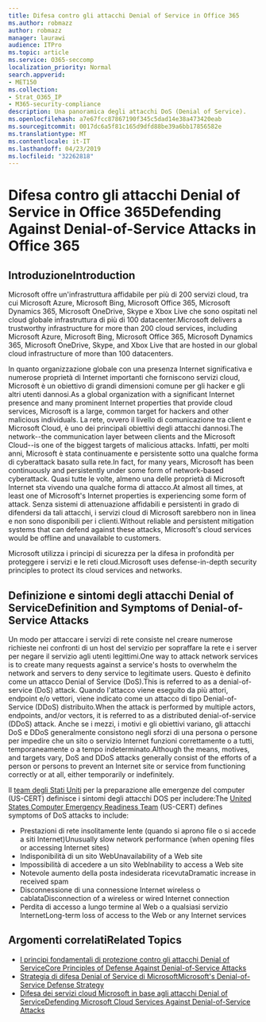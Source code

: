 ```yaml
---
title: Difesa contro gli attacchi Denial of Service in Office 365
ms.author: robmazz
author: robmazz
manager: laurawi
audience: ITPro
ms.topic: article
ms.service: O365-seccomp
localization_priority: Normal
search.appverid:
- MET150
ms.collection:
- Strat_O365_IP
- M365-security-compliance
description: Una panoramica degli attacchi DoS (Denial of Service).
ms.openlocfilehash: a7e67fcc87867190f345c5dad14e38a473420eab
ms.sourcegitcommit: 0017dc6a5f81c165d9dfd88be39a6bb17856582e
ms.translationtype: MT
ms.contentlocale: it-IT
ms.lasthandoff: 04/23/2019
ms.locfileid: "32262818"
---
```

# <a name="defending-against-denial-of-service-attacks-in-office-365"></a><span data-ttu-id="e8d4b-103">Difesa contro gli attacchi Denial of Service in Office 365</span><span class="sxs-lookup"><span data-stu-id="e8d4b-103">Defending Against Denial-of-Service Attacks in Office 365</span></span>

## <a name="introduction"></a><span data-ttu-id="e8d4b-104">Introduzione</span><span class="sxs-lookup"><span data-stu-id="e8d4b-104">Introduction</span></span>
<span data-ttu-id="e8d4b-105">Microsoft offre un'infrastruttura affidabile per più di 200 servizi cloud, tra cui Microsoft Azure, Microsoft Bing, Microsoft Office 365, Microsoft Dynamics 365, Microsoft OneDrive, Skype e Xbox Live che sono ospitati nel cloud globale infrastruttura di più di 100 datacenter.</span><span class="sxs-lookup"><span data-stu-id="e8d4b-105">Microsoft delivers a trustworthy infrastructure for more than 200 cloud services, including Microsoft Azure, Microsoft Bing, Microsoft Office 365, Microsoft Dynamics 365, Microsoft OneDrive, Skype, and Xbox Live that are hosted in our global cloud infrastructure of more than 100 datacenters.</span></span>

<span data-ttu-id="e8d4b-106">In quanto organizzazione globale con una presenza Internet significativa e numerose proprietà di Internet importanti che forniscono servizi cloud, Microsoft è un obiettivo di grandi dimensioni comune per gli hacker e gli altri utenti dannosi.</span><span class="sxs-lookup"><span data-stu-id="e8d4b-106">As a global organization with a significant Internet presence and many prominent Internet properties that provide cloud services, Microsoft is a large, common target for hackers and other malicious individuals.</span></span> <span data-ttu-id="e8d4b-107">La rete, ovvero il livello di comunicazione tra client e Microsoft Cloud, è uno dei principali obiettivi degli attacchi dannosi.</span><span class="sxs-lookup"><span data-stu-id="e8d4b-107">The network--the communication layer between clients and the Microsoft Cloud--is one of the biggest targets of malicious attacks.</span></span> <span data-ttu-id="e8d4b-108">Infatti, per molti anni, Microsoft è stata continuamente e persistente sotto una qualche forma di cyberattack basato sulla rete.</span><span class="sxs-lookup"><span data-stu-id="e8d4b-108">In fact, for many years, Microsoft has been continuously and persistently under some form of network-based cyberattack.</span></span> <span data-ttu-id="e8d4b-109">Quasi tutte le volte, almeno una delle proprietà di Microsoft Internet sta vivendo una qualche forma di attacco.</span><span class="sxs-lookup"><span data-stu-id="e8d4b-109">At almost all times, at least one of Microsoft's Internet properties is experiencing some form of attack.</span></span> <span data-ttu-id="e8d4b-110">Senza sistemi di attenuazione affidabili e persistenti in grado di difendersi da tali attacchi, i servizi cloud di Microsoft sarebbero non in linea e non sono disponibili per i clienti.</span><span class="sxs-lookup"><span data-stu-id="e8d4b-110">Without reliable and persistent mitigation systems that can defend against these attacks, Microsoft's cloud services would be offline and unavailable to customers.</span></span>

<span data-ttu-id="e8d4b-111">Microsoft utilizza i principi di sicurezza per la difesa in profondità per proteggere i servizi e le reti cloud.</span><span class="sxs-lookup"><span data-stu-id="e8d4b-111">Microsoft uses defense-in-depth security principles to protect its cloud services and networks.</span></span> 

## <a name="definition-and-symptoms-of-denial-of-service-attacks"></a><span data-ttu-id="e8d4b-112">Definizione e sintomi degli attacchi Denial of Service</span><span class="sxs-lookup"><span data-stu-id="e8d4b-112">Definition and Symptoms of Denial-of-Service Attacks</span></span>
<span data-ttu-id="e8d4b-113">Un modo per attaccare i servizi di rete consiste nel creare numerose richieste nei confronti di un host del servizio per sopraffare la rete e i server per negare il servizio agli utenti legittimi.</span><span class="sxs-lookup"><span data-stu-id="e8d4b-113">One way to attack network services is to create many requests against a service's hosts to overwhelm the network and servers to deny service to legitimate users.</span></span> <span data-ttu-id="e8d4b-114">Questo è definito come un attacco Denial of Service (DoS).</span><span class="sxs-lookup"><span data-stu-id="e8d4b-114">This is referred to as a denial-of-service (DoS) attack.</span></span> <span data-ttu-id="e8d4b-115">Quando l'attacco viene eseguito da più attori, endpoint e/o vettori, viene indicato come un attacco di tipo Denial-of-Service (DDoS) distribuito.</span><span class="sxs-lookup"><span data-stu-id="e8d4b-115">When the attack is performed by multiple actors, endpoints, and/or vectors, it is referred to as a distributed denial-of-service (DDoS) attack.</span></span> <span data-ttu-id="e8d4b-116">Anche se i mezzi, i motivi e gli obiettivi variano, gli attacchi DoS e DDoS generalmente consistono negli sforzi di una persona o persone per impedire che un sito o servizio Internet funzioni correttamente o a tutti, temporaneamente o a tempo indeterminato.</span><span class="sxs-lookup"><span data-stu-id="e8d4b-116">Although the means, motives, and targets vary, DoS and DDoS attacks generally consist of the efforts of a person or persons to prevent an Internet site or service from functioning correctly or at all, either temporarily or indefinitely.</span></span>

<span data-ttu-id="e8d4b-117">Il [team degli Stati Uniti](https://www.us-cert.gov/) per la preparazione alle emergenze del computer (US-CERT) definisce i sintomi degli attacchi DOS per includere:</span><span class="sxs-lookup"><span data-stu-id="e8d4b-117">The [United States Computer Emergency Readiness Team](https://www.us-cert.gov/) (US-CERT) defines symptoms of DoS attacks to include:</span></span>
- <span data-ttu-id="e8d4b-118">Prestazioni di rete insolitamente lente (quando si aprono file o si accede a siti Internet)</span><span class="sxs-lookup"><span data-stu-id="e8d4b-118">Unusually slow network performance (when opening files or accessing Internet sites)</span></span>
- <span data-ttu-id="e8d4b-119">Indisponibilità di un sito Web</span><span class="sxs-lookup"><span data-stu-id="e8d4b-119">Unavailability of a Web site</span></span>
- <span data-ttu-id="e8d4b-120">Impossibilità di accedere a un sito Web</span><span class="sxs-lookup"><span data-stu-id="e8d4b-120">Inability to access a Web site</span></span>
- <span data-ttu-id="e8d4b-121">Notevole aumento della posta indesiderata ricevuta</span><span class="sxs-lookup"><span data-stu-id="e8d4b-121">Dramatic increase in received spam</span></span>
- <span data-ttu-id="e8d4b-122">Disconnessione di una connessione Internet wireless o cablata</span><span class="sxs-lookup"><span data-stu-id="e8d4b-122">Disconnection of a wireless or wired Internet connection</span></span>
- <span data-ttu-id="e8d4b-123">Perdita di accesso a lungo termine al Web o a qualsiasi servizio Internet</span><span class="sxs-lookup"><span data-stu-id="e8d4b-123">Long-term loss of access to the Web or any Internet services</span></span>

## <a name="related-topics"></a><span data-ttu-id="e8d4b-124">Argomenti correlati</span><span class="sxs-lookup"><span data-stu-id="e8d4b-124">Related Topics</span></span>
- [<span data-ttu-id="e8d4b-125">I principi fondamentali di protezione contro gli attacchi Denial of Service</span><span class="sxs-lookup"><span data-stu-id="e8d4b-125">Core Principles of Defense Against Denial-of-Service Attacks</span></span>](office-365-core-principles-of-defense-against-dos-attacks.md)
- [<span data-ttu-id="e8d4b-126">Strategia di difesa Denial of Service di Microsoft</span><span class="sxs-lookup"><span data-stu-id="e8d4b-126">Microsoft's Denial-of-Service Defense Strategy</span></span>](office-365-microsoft-dos-defense-strategy.md)
- [<span data-ttu-id="e8d4b-127">Difesa dei servizi cloud Microsoft in base agli attacchi Denial of Service</span><span class="sxs-lookup"><span data-stu-id="e8d4b-127">Defending Microsoft Cloud Services Against Denial-of-Service Attacks</span></span>](office-365-defending-cloud-services-against-dos-attacks.md)
